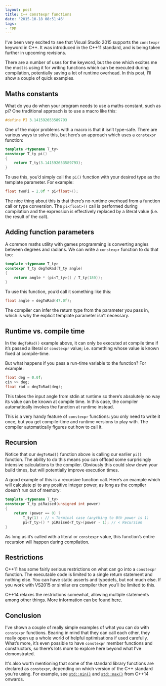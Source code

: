 ```yaml
---
layout: post
title: C++ constexpr functions
date: '2015-10-18 08:51:46'
tags:
- cpp
---
```


I’ve been very excited to see that Visual Studio 2015 supports the `constexpr` keyword in C++. It was introduced in the C++11 standard, and is being taken further in upcoming revisions.

There are a number of uses for the keyword, but the one which excites me the most is using it for writing functions which can be executed during compilation, potentially saving a lot of runtime overhead. In this post, I’ll show a couple of quick examples.

## Maths constants

What do you do when your program needs to use a maths constant, such as pi? One traditional approach is to use a macro like this:

```cpp
#define PI 3.141592653589793
```

One of the major problems with a macro is that it isn’t type-safe. There are various ways to solve this, but here’s an approach which uses a `constexpr` function:

```cpp
template <typename T_ty>
constexpr T_ty pi()
{
    return T_ty(3.141592653589793);
}
```

To use this, you’d simply call the `pi()` function with your desired type as the template parameter. For example:

```cpp
float twoPi = 2.0f * pi<float>();
```

The nice thing about this is that there’s no runtime overhead from a function call or type conversion. The `pi<float>()` call is performed during compilation and the expression is effectively replaced by a literal value (i.e. the result of the call).

## Adding function parameters

A common maths utility with games programming is converting angles between degrees and radians. We can write a `constexpr` function to do that too:

```cpp
template <typename T_ty>
constexpr T_ty degToRad(T_ty angle)
{
    return angle * (pi<T_ty>() / T_ty(180));
}
```

To use this function, you’d call it something like this:

```cpp
float angle = degToRad(47.0f);
```

The compiler can infer the return type from the parameter you pass in, which is why the explicit template parameter isn’t necessary.

## Runtime vs. compile time

In the `degToRad()` example above, it can only be executed at compile time if it’s passed a literal or `constexpr` value; i.e. something whose value is known fixed at compile-time.

But what happens if you pass a run-time variable to the function? For example:

```cpp
float deg = 0.0f;
cin >> deg;
float rad = degToRad(deg);
```

This takes the input angle from stdin at runtime so there’s absolutely no way its value can be known at compile time. In this case, the compiler automatically invokes the function at runtime instead.

This is a very handy feature of `constexpr` functions: you only need to write it once, but you get compile-time and runtime versions to play with. The compiler automatically figures out how to call it.

## Recursion

Notice that our `degToRad()` function above is calling our earlier `pi()` function. The ability to do this means you can offload some surprisingly intensive calculations to the compiler. Obviously this could slow down your build times, but will potentially improve execution times.

A good example of this is a recursive function call. Here’s an example which will calculate pi to any positive integer power, as long as the compiler doesn’t run out of memory:

```cpp
template <typename T_ty>
constexpr T_ty piRaised(unsigned int power)
{
    return (power == 0) ?
        T_ty(1) : // < Terminal case (anything to 0th power is 1)
        pi<T_ty>() * piRaised<T_ty>(power - 1); // < Recursion
}
```

As long as it’s called with a literal or `constexpr` value, this function’s entire recursion will happen during compilation.

## Restrictions

C++11 has some fairly serious restrictions on what can go into a `constexpr` function. The executable code is limited to a single return statement and nothing else. You can have static asserts and typedefs, but not much else. If you work with VS2015 or similar era compiler then you’ll be limited to this.

C++14 relaxes the restrictions somewhat, allowing multiple statements among other things. More information can be found [here](http://en.cppreference.com/w/cpp/language/constexpr).

## Conclusion

I’ve shown a couple of really simple examples of what you can do with `constexpr` functions. Bearing in mind that they can call each other, they really open up a whole world of helpful optimisations if used carefully. What’s more, it’s even possible to have `constexpr` member functions and constructors, so there’s lots more to explore here beyond what I’ve demonstrated.

It's also worth mentioning that some of the standard library functions are declared as `constexpr`, depending on which version of the C++ standard you're using. For example, see [`std::min()`](https://en.cppreference.com/w/cpp/algorithm/min) and [`std::max()`](https://en.cppreference.com/w/cpp/algorithm/max) from C++14 onwards.
